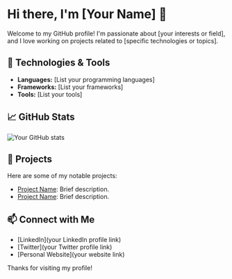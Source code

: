 # Hi there, I'm [Your Name] 👋

Welcome to my GitHub profile! I'm passionate about [your interests or field], and I love working on projects related to [specific technologies or topics].

## 🔧 Technologies & Tools

- **Languages:** [List your programming languages]
- **Frameworks:** [List your frameworks]
- **Tools:** [List your tools]

## 📈 GitHub Stats

![Your GitHub stats](https://github-readme-stats.vercel.app/api?username=iamkumarji&show_icons=true&theme=radical)

## 🚀 Projects

Here are some of my notable projects:

- [Project Name](link): Brief description.
- [Project Name](link): Brief description.

## 📫 Connect with Me

- [LinkedIn](your LinkedIn profile link)
- [Twitter](your Twitter profile link)
- [Personal Website](your website link)

Thanks for visiting my profile!
